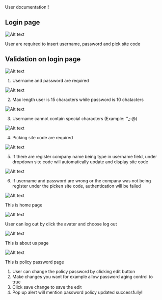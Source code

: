 User documentation !

## Login page

![Alt text](../../Login%20page.png)

User are required to insert username, password and pick site code

## Validation on login page

![Alt text](../../picture2.png)

1. Username and password are required

![Alt text](../../picture3.png)

2. Max length user is 15 characters while password is 10 chatacters

![Alt text](../../picture4.png)

3. Username cannot contain special characters (Example: '',;:@)

![Alt text](../../picture5.png)

4. Picking site code are required

![Alt text](../../picture6.png)

5. If there are register company name being type in username field, under dropdown site code will automatically update and display site code

![Alt text](../../picture7.png)

6. If username and password are wrong or the company was not being register under the picken site code, authentication will be failed

![Alt text](../../picture8.png)

This is home page

![Alt text](../../picture9.png)

User can log out by click the avater and choose log out

![Alt text](../../picture10.png)

This is about us page

![Alt text](../../picture11.png)

This is policy password page

1. User can change the policy password by clicking edit button 
2. Make changes you want for example allow password aging control to true
3. Click save change to save the edit
4. Pop up alert will mention password policy updated successfully!

